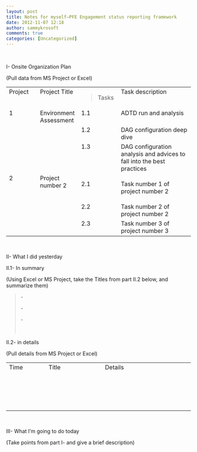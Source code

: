 ```yaml
---
layout: post
title: Notes for myself–PFE Engagement status reporting framework
date: 2012-11-07 12:18
author: sammykrosoft
comments: true
categories: [Uncategorized]
---
```

<p>&nbsp;<p>I- Onsite Organization Plan </p><p>(Pull data from MS Project or Excel)</p><table border="0" cellspacing="0" cellpadding="2" width="655"><tbody>     <tr>       <td valign="top" width="100">Project</td>        <td valign="top" width="100">Project Title</td>        <td valign="top" width="100">         <blockquote style="margin-right: 0px" dir="ltr">           <p>Tasks</p>         </blockquote>       </td>        <td valign="top" width="353">Task description</td>     </tr>      <tr>       <td valign="top" width="100">1</td>        <td valign="top" width="100">Environment Assessment</td>        <td valign="top" width="100">1.1</td>        <td valign="top" width="353">ADTD run and analysis</td>     </tr>      <tr>       <td valign="top" width="100">&nbsp;</td>        <td valign="top" width="100">&nbsp;</td>        <td valign="top" width="100">1.2</td>        <td valign="top" width="353">DAG configuration deep dive</td>     </tr>      <tr>       <td valign="top" width="100">&nbsp;</td>        <td valign="top" width="100">&nbsp;</td>        <td valign="top" width="100">1.3</td>        <td valign="top" width="353">DAG configuration analysis and advices to fall into the best practices</td>     </tr>      <tr>       <td valign="top" width="100">2</td>        <td valign="top" width="100">Project number 2</td>        <td valign="top" width="100">         <p style="margin-right: 0px" dir="ltr">2.1</p>       </td>        <td valign="top" width="353">         <p style="margin-right: 0px" dir="ltr">Task number 1 of project number 2</p>       </td>     </tr>      <tr>       <td valign="top" width="100">&nbsp;</td>        <td valign="top" width="100">&nbsp;</td>        <td valign="top" width="100">2.2</td>        <td valign="top" width="353">Task number 2 of project number 2</td>     </tr>      <tr>       <td valign="top" width="100">&nbsp;</td>        <td valign="top" width="100">&nbsp;</td>        <td valign="top" width="100">2.3</td>        <td valign="top" width="353">Task number 3 of project number 3</td>     </tr>   </tbody></table><p>&nbsp;</p><p>II- What I did yesterday</p><p>II.1- In summary</p><p>(Using Excel or MS Project, take the Titles from part II.2 below, and summarize them)</p><blockquote>   <p>- </p>    <p>- </p>    <p>- </p>    <p>&nbsp;</p> </blockquote><p>II.2- in details</p><p>(Pull details from MS Project or Excel)</p><table border="0" cellspacing="0" cellpadding="2" width="712"><tbody>     <tr>       <td valign="top" width="133">Time</td>        <td valign="top" width="218">Title</td>        <td valign="top" width="359">Details</td>     </tr>      <tr>       <td valign="top" width="133">&nbsp;</td>        <td valign="top" width="218">&nbsp;</td>        <td valign="top" width="359">&nbsp;</td>     </tr>      <tr>       <td valign="top" width="133">&nbsp;</td>        <td valign="top" width="218">&nbsp;</td>        <td valign="top" width="359">&nbsp;</td>     </tr>      <tr>       <td valign="top" width="133">&nbsp;</td>        <td valign="top" width="218">&nbsp;</td>        <td valign="top" width="359">&nbsp;</td>     </tr>      <tr>       <td valign="top" width="133">&nbsp;</td>        <td valign="top" width="218">&nbsp;</td>        <td valign="top" width="359">&nbsp;</td>     </tr>   </tbody></table><p>&nbsp;</p><p>III- What I&rsquo;m going to do today</p><p>(Take points from part I- and give a brief description)</p></p>

